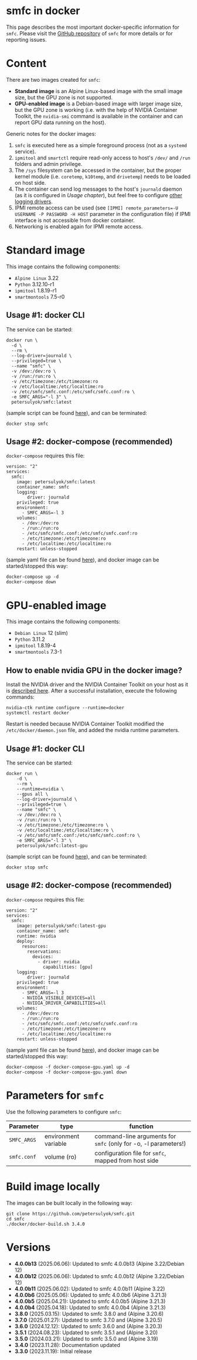 # smfc in docker
This page describes the most important docker-specific information for `smfc`. Please visit the [GitHub repository](https://github.com/petersulyok/smfc) of `smfc` for more details or for reporting issues.

# Content
There are two images created for `smfc`:

- **Standard image** is an Alpine Linux-based image with the small image size, but the GPU zone is not supported.
- **GPU-enabled image** is a Debian-based image with larger image size, but the GPU zone is working (i.e. with the help of NVIDIA Container Toolkit, the `nvidia-smi` command is available in the container and can report GPU data running on the host).

Generic notes for the docker images:
  1. `smfc` is executed here as a simple foreground process (not as a `systemd` service).
  2. `ipmitool` and `smartctl` require read-only access to host's `/dev/` and `/run` folders and admin privilege.
  3. The `/sys` filesystem can be accessed in the container, but the proper kernel module (i.e. `coretemp`, `k10temp`, and `drivetemp`) needs to be loaded on host side.
  4. The container can send log messages to the host's `journald` daemon (as it is configured in _Usage chapter_), but feel free to configure [other logging drivers](https://docs.docker.com/config/containers/logging/configure/).
  5. IPMI remote access can be used (see `[IPMI] remote_parameters=-U USERNAME -P PASSWORD -H HOST` parameter in the configuration file) if IPMI interface is not accessible from docker container.
  6. Networking is enabled again for IPMI remote access. 

# Standard image
This image contains the following components: 
- `Alpine Linux` 3.22
- `Python` 3.12.10-r1
- `ipmitool` 1.8.19-r1
- `smartmontools` 7.5-r0

## Usage #1: docker CLI
The service can be started:
```
docker run \
  -d \
  --rm \
  --log-driver=journald \
  --privileged=true \
  --name "smfc" \
  -v /dev:/dev:ro \
  -v /run:/run:ro \
  -v /etc/timezone:/etc/timezone:ro
  -v /etc/localtime:/etc/localtime:ro
  -v /etc/smfc/smfc.conf:/etc/smfc/smfc.conf:ro \
  -e SMFC_ARGS="-l 3" \
  petersulyok/smfc:latest
```
(sample script can be found [here](https://github.com/petersulyok/smfc/blob/main/docker/docker-start.sh)), 
and can be terminated:
```commandline
docker stop smfc  
```

## Usage #2: docker-compose (recommended)
`docker-compose` requires this file:
```
version: "2"
services:
  smfc:
    image: petersulyok/smfc:latest
    container_name: smfc
    logging:
        driver: journald
    privileged: true
    environment:
      - SMFC_ARGS=-l 3
    volumes:
      - /dev:/dev:ro
      - /run:/run:ro
      - /etc/smfc/smfc.conf:/etc/smfc/smfc.conf:ro
      - /etc/timezone:/etc/timezone:ro
      - /etc/localtime:/etc/localtime:ro
    restart: unless-stopped
```
(sample yaml file can be found [here](https://github.com/petersulyok/smfc/blob/main/docker/docker-compose.yaml)), 
and docker image can be started/stopped this way:
```commandline
docker-compose up -d
docker-compose down
```

# GPU-enabled image
This image contains the following components: 
- `Debian Linux` 12 (slim)
- `Python` 3.11.2
- `ipmitool` 1.8.19-4
- `smartmontools` 7.3-1

## How to enable nvidia GPU in the docker image?
Install the NVIDIA driver and the NVIDIA Container Toolkit on your host as it is [described here](https://docs.nvidia.com/datacenter/cloud-native/container-toolkit/latest/install-guide.html). 
After a successful installation, execute the following commands:

```commandline
nvidia-ctk runtime configure --runtime=docker
systemctl restart docker
```

Restart is needed because NVIDIA Container Toolkit modified the `/etc/docker/daemon.json` file, and added the nvidia runtime parameters.

## Usage #1: docker CLI
The service can be started:
```
docker run \
    -d \
    --rm \
    --runtime=nvidia \
    --gpus all \
    --log-driver=journald \
    --privileged=true \
    --name "smfc" \
    -v /dev:/dev:ro \
    -v /run:/run:ro \
    -v /etc/timezone:/etc/timezone:ro \
    -v /etc/localtime:/etc/localtime:ro \
    -v /etc/smfc/smfc.conf:/etc/smfc/smfc.conf:ro \
    -e SMFC_ARGS="-l 3" \
    petersulyok/smfc:latest-gpu
```
(sample script can be found [here](https://github.com/petersulyok/smfc/blob/main/docker/docker-start-gpu.sh)), 
and can be terminated:
```
docker stop smfc  
```

## usage #2: docker-compose (recommended)
`docker-compose` requires this file:
```
version: "2"
services:
  smfc:
    image: petersulyok/smfc:latest-gpu
    container_name: smfc
    runtime: nvidia
    deploy:
      resources:
        reservations:
          devices:
            - driver: nvidia
              capabilities: [gpu]
    logging:
        driver: journald
    privileged: true
    environment:
      - SMFC_ARGS=-l 3
      - NVIDIA_VISIBLE_DEVICES=all
      - NVIDIA_DRIVER_CAPABILITIES=all
    volumes:
      - /dev:/dev:ro
      - /run:/run:ro
      - /etc/smfc/smfc.conf:/etc/smfc/smfc.conf:ro
      - /etc/timezone:/etc/timezone:ro
      - /etc/localtime:/etc/localtime:ro
    restart: unless-stopped
```
(sample yaml file can be found [here](https://github.com/petersulyok/smfc/blob/main/docker/docker-compose-gpu.yaml)), 
and docker image can be started/stopped this way:
```commandline
docker-compose -f docker-compose-gpu.yaml up -d
docker-compose -f docker-compose-gpu.yaml down
```

# Parameters for `smfc`
Use the following parameters to configure `smfc`:

| Parameter   | type                 | function                                                        |
|-------------|----------------------|-----------------------------------------------------------------|
| `SMFC_ARGS` | environment variable | command-line arguments for `smfc` (only for -o, -l parameters!) |
| `smfc.conf` | volume (ro)          | configuration file for `smfc`, mapped from host side            |

# Build image locally
The images can be built locally in the following way:
```commandline
git clone https://github.com/petersulyok/smfc.git
cd smfc
./docker/docker-build.sh 3.4.0
```

# Versions
  - **4.0.0b13** (2025.06.06): Updated to smfc 4.0.0b13 (Alpine 3.22/Debian 12)
  - **4.0.0b12** (2025.06.06): Updated to smfc 4.0.0b12 (Alpine 3.22/Debian 12)
  - **4.0.0b11** (2025.06.02): Updated to smfc 4.0.0b11 (Alpine 3.22)
  - **4.0.0b6** (2025.05.06): Updated to smfc 4.0.0b6 (Alpine 3.21.3)
  - **4.0.0b5** (2025.04.21): Updated to smfc 4.0.0b5 (Alpine 3.21.3)
  - **4.0.0b4** (2025.04.18): Updated to smfc 4.0.0b4 (Alpine 3.21.3)
  - **3.8.0** (2025.03.15): Updated to smfc 3.8.0 and (Alpine 3.20.6)
  - **3.7.0** (2025.01.27): Updated to smfc 3.7.0 and (Alpine 3.20.5) 
  - **3.6.0** (2024.12.12): Updated to smfc 3.6.0 and (Alpine 3.20.3)
  - **3.5.1** (2024.08.23): Updated to smfc 3.5.1 and (Alpine 3.20)
  - **3.5.0** (2024.03.21): Updated to smfc 3.5.0 and (Alpine 3.19)
  - **3.4.0** (2023.11.28): Documentation updated 
  - **3.3.0** (2023.11.19): Initial release
